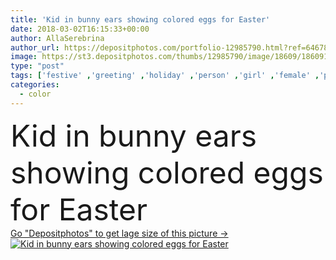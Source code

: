 ```yaml
---
title: 'Kid in bunny ears showing colored eggs for Easter'
date: 2018-03-02T16:15:33+00:00
author: AllaSerebrina
author_url: https://depositphotos.com/portfolio-12985790.html?ref=64678756
image: https://st3.depositphotos.com/thumbs/12985790/image/18609/186091140/api_thumb_450.jpg?forcejpeg=true
type: "post"
tags: ['festive' ,'greeting' ,'holiday' ,'person' ,'girl' ,'female' ,'people' ,'joy' ,'cheerful' ,'spring' ,'cute' ,'caucasian' ,'flowers' ,'food' ,'child' ,'childhood' ,'kid' ,'bouquet' ,'paint' ,'easter' ,'pretty' ,'adorable' ,'lovely' ,'tradition' ,'indoors' ,'coloring' ,'springtime' ,'tulips' ,'eggs' ,'headband' ,'preadolescent' ,'Elementary Age' ,'easter eggs' ,'chicken eggs' ,'painted eggs' ,'bunny ears' ,'colorful eggs' ]
categories: 
  - color
---
```

<div aling="center">
            <font size="60"> Kid in bunny ears showing colored eggs for Easter</font>   
</div>
<div>
    <a href='https://st3.depositphotos.com/thumbs/12985790/image/18609/186091140/api_thumb_450.jpg?forcejpeg=true?ref=64678756' target=_blank > Go "Depositphotos" to get lage size of this picture ->
        <img href='https://st3.depositphotos.com/thumbs/12985790/image/18609/186091140/api_thumb_450.jpg?forcejpeg=true?ref=64678756' src='https://st3.depositphotos.com/12985790/18609/i/950/depositphotos_186091140-stock-photo-kid-bunny-ears-showing-colored.jpg?forcejpeg=true' alt='Kid in bunny ears showing colored eggs for Easter' >
    </a>
</div>
